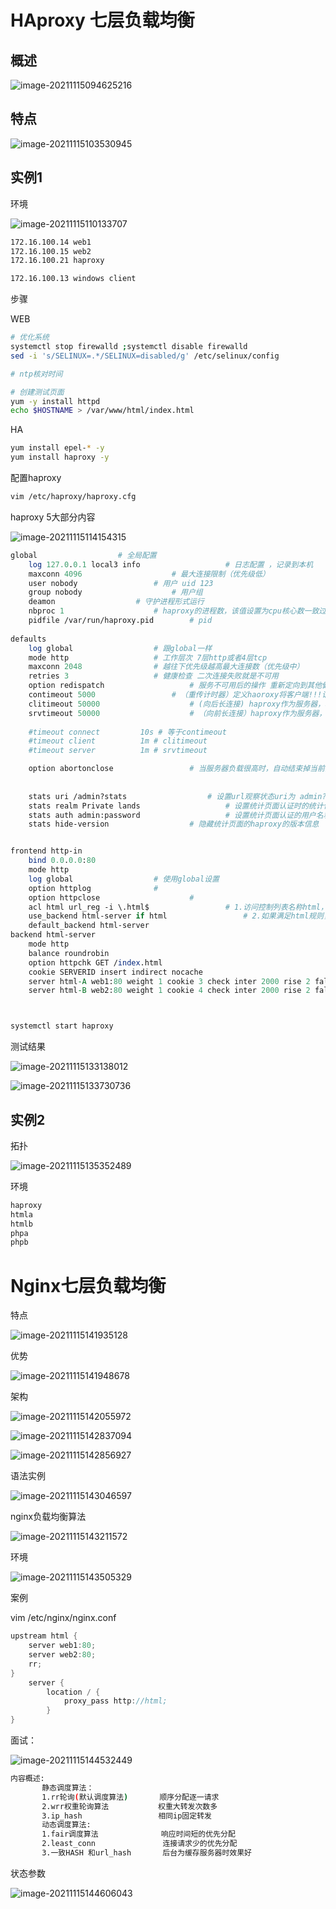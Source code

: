 # HAproxy 七层负载均衡

## 概述

![image-20211115094625216](haproxy.assets\image-20211115094625216.png)





## 特点

![image-20211115103530945](haproxy.assets\image-20211115103530945-16369437325881.png)



## 实例1

环境

![image-20211115110133707](haproxy.assets\image-20211115110133707-16369452956832.png)

```bash
172.16.100.14 web1
172.16.100.15 web2
172.16.100.21 haproxy

172.16.100.13 windows client
```

步骤

WEB

```bash
# 优化系统
systemctl stop firewalld ;systemctl disable firewalld
sed -i 's/SELINUX=.*/SELINUX=disabled/g' /etc/selinux/config

# ntp核对时间

# 创建测试页面
yum -y install httpd
echo $HOSTNAME > /var/www/html/index.html
```

HA

```bash
yum install epel-* -y
yum install haproxy -y
```

配置haproxy



```bash
vim /etc/haproxy/haproxy.cfg
```

haproxy 5大部分内容

![image-20211115114154315](haproxy.assets\image-20211115114154315.png)



```perl
global					# 全局配置
	log 127.0.0.1 local3 info					# 日志配置 ，记录到本机
	maxconn 4096					# 最大连接限制（优先级低）
	user nobody					# 用户 uid 123
	group nobody					# 用户组 
	deamon 					# 守护进程形式运行
	nbproc 1					# haproxy的进程数，该值设置为cpu核心数一致过多的进程数导致进程崩溃
	pidfile /var/run/haproxy.pid		# pid
	
defaults
	log global					# 跟global一样
	mode http					# 工作层次 7层http或者4层tcp
	maxconn 2048				# 越往下优先级越高最大连接数（优先级中）
    retries 3					# 健康检查 二次连接失败就是不可用
    option redispatch					# 服务不可用后的操作 重新定向到其他健康服务器，重新匹配
    contimeout 5000					# （重传计时器）定义haoroxy将客户端!!!请求!!!转发至后端服务器，所等待的超时时长
    clitimeout 50000					# (向后长连接) haproxy作为服务器，和用户之间的空闲时间超时，到时候发送fin指令
	srvtimeout 50000					# （向前长连接）haproxy作为服务器，和用户之间的空闲连接的超时时间，到时候发送超时指令
	
    #timeout connect         10s # 等于contimeout
    #timeout client          1m # clitimeout
    #timeout server          1m	# srvtimeout

	option abortonclose					# 当服务器负载很高时，自动结束掉当前队列处理比较久的连接
	
	
	stats uri /admin?stats					# 设置url观察状态uri为 admin?stats
	stats realm Private lands					# 设置统计页面认证时的统计信息
	stats auth admin:password					# 设置统计页面认证的用户名和密码，如果设置多个，另起一行写入即可
	stats hide-version					# 隐藏统计页面的haproxy的版本信息


frontend http-in
	bind 0.0.0.0:80
	mode http
	log global					# 使用global设置
	option httplog				# 
	option httpclose					# 
    acl html url_reg -i \.html$					# 1.访问控制列表名称html，正则规则要求访问以html结尾的url时
    use_backend html-server if html					# 2.如果满足html规则，则推送给后端服务器html-server
    default_backend html-server
backend html-server
	mode http
	balance roundrobin
	option httpchk GET /index.html
	cookie SERVERID insert indirect nocache
	server html-A web1:80 weight 1 cookie 3 check inter 2000 rise 2 fall 5
	server html-B web2:80 weight 1 cookie 4 check inter 2000 rise 2 fall 5



systemctl start haproxy
```

















测试结果

![image-20211115133138012](haproxy.assets\image-20211115133138012.png)

![image-20211115133730736](haproxy.assets\image-20211115133730736.png)











## 实例2

拓扑

![image-20211115135352489](haproxy.assets\image-20211115135352489.png)

环境

```bash
haproxy
htmla
htmlb
phpa
phpb

```









# Nginx七层负载均衡



特点

![image-20211115141935128](haproxy.assets\image-20211115141935128.png)

优势

![image-20211115141948678](haproxy.assets\image-20211115141948678.png)

架构

![image-20211115142055972](haproxy.assets\image-20211115142055972.png)

![image-20211115142837094](haproxy.assets\image-20211115142837094.png)

![image-20211115142856927](haproxy.assets\image-20211115142856927.png)

语法实例

![image-20211115143046597](haproxy.assets\image-20211115143046597.png)

nginx负载均衡算法

![image-20211115143211572](haproxy.assets\image-20211115143211572.png)

环境



![image-20211115143505329](haproxy.assets\image-20211115143505329.png)

案例

vim /etc/nginx/nginx.conf

```c
upstream html {
	server web1:80;
	server web2:80;
	rr;
}
	server {
        location / {
            proxy_pass http://html;
        }
}
```



面试：

![image-20211115144532449](haproxy.assets\image-20211115144532449.png)

```bash
内容概述:
       静态调度算法：
       1.rr轮询(默认调度算法)       顺序分配逐一请求
       2.wrr权重轮询算法           权重大转发次数多
       3.ip_hash                 相同ip固定转发
       动态调度算法:
       1.fair调度算法              响应时间短的优先分配
       2.least_conn               连接请求少的优先分配
       3.一致HASH 和url_hash       后台为缓存服务器时效果好

```

状态参数

![image-20211115144606043](haproxy.assets\image-20211115144606043.png)

